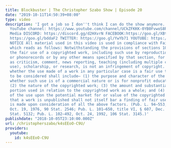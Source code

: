 ```yaml
---
title: Blockbuster | The Christopher Szabo Show | Episode 20
date: "2019-10-11T14:50:39+08:00"
type: video
description: 'I got a job so I don''t think I can do the show anymore. Noncompete''s
  YouTube channel: https://www.youtube.com/channel/UCkZFKKK-0YB0FvwoS8P7nHg My Social
  Media DISCORD: https://discord.gg/d2HXvrN FACEBOOK:https://goo.gl/XBtMv5 INSTAGRAM:
  https://goo.gl/bddaF2 TWITTER: https://goo.gl/YwYb71 YOUTUBE: https://goo.gl/EsQA9j
  NOTICE All material used in this video is used in compliance with Fair Use Laws
  which reads as follows: Notwithstanding the provisions of sections 106 and 106A,
  the fair use of a copyrighted work, including such use by reproduction in copies
  or phonorecords or by any other means specified by that section, for purposes such
  as criticism, comment, news reporting, teaching (including multiple copies for classroom
  use), scholarship, or research, is not an infringement of copyright. In determining
  whether the use made of a work in any particular case is a fair use the factors
  to be considered shall include— (1) the purpose and character of the use, including
  whether such use is of a commercial nature or is for nonprofit educational purposes;
  (2) the nature of the copyrighted work; (3) the amount and substantiality of the
  portion used in relation to the copyrighted work as a whole; and (4) the effect
  of the use upon the potential market for or value of the copyrighted work. The fact
  that a work is unpublished shall not itself bar a finding of fair use if such finding
  is made upon consideration of all the above factors. (Pub. L. 94–553, title I, § 101,
  Oct. 19, 1976, 90 Stat. 2546; Pub. L. 101–650, title VI, § 607, Dec. 1, 1990, 104
  Stat. 5132; Pub. L. 102–492, Oct. 24, 1992, 106 Stat. 3145.)'
publishdate: "2018-10-05T23:10:00.000Z"
url: /christopherszabo/k4sEEoO-C9U/
providers:
  youtube:
    id: k4sEEoO-C9U
---
```

